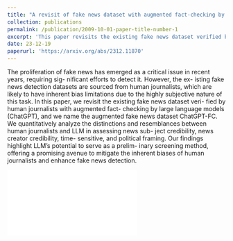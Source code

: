 ```yaml
---
title: "A revisit of fake news dataset with augmented fact-checking by chatgpt"
collection: publications
permalink: /publication/2009-10-01-paper-title-number-1
excerpt: 'This paper revisits the existing fake news dataset verified by human journalists with augmented fact-checking by large language models (ChatGPT), and we name the augmented fake news dataset ChatGPT-FC.'
date: 23-12-19
paperurl: 'https://arxiv.org/abs/2312.11870'
---
```


The proliferation of fake news has emerged as a critical issue in recent years, requiring sig- nificant efforts to detect it. However, the ex- isting fake news detection datasets are sourced from human journalists, which are likely to have inherent bias limitations due to the highly subjective nature of this task. In this paper, we revisit the existing fake news dataset veri- fied by human journalists with augmented fact- checking by large language models (ChatGPT), and we name the augmented fake news dataset ChatGPT-FC. We quantitatively analyze the distinctions and resemblances between human journalists and LLM in assessing news sub- ject credibility, news creator credibility, time- sensitive, and political framing. Our findings highlight LLM’s potential to serve as a prelim- inary screening method, offering a promising avenue to mitigate the inherent biases of human journalists and enhance fake news detection.

![!An Example of ChatGPT-FC Dataset.](./images/ChatGPT_FC_fig2_new_version.pdf)

